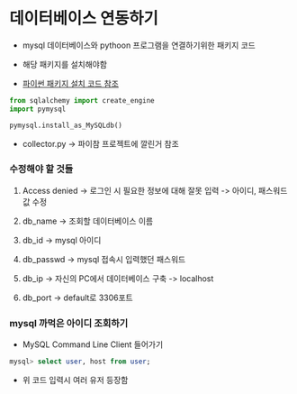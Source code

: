 # 데이터베이스 연동하기

-   mysql 데이터베이스와 pythoon 프로그램을 연결하기위한 패키지 코드

-   해당 패키지를 설치해야함

-   [파이썬 패키지 설치 코드 참조](https://github.com/Parkjju/TIL/blob/master/Python/newbie/modules.md)

```python
from sqlalchemy import create_engine
import pymysql

pymysql.install_as_MySQLdb()
```

-   collector.py -> 파이참 프로젝트에 깔린거 참조

### 수정해야 할 것들

1. Access denied -> 로그인 시 필요한 정보에 대해 잘못 입력 -> 아이디, 패스워드 값 수정

2. db_name -> 조회할 데이터베이스 이름

3. db_id -> mysql 아이디

4. db_passwd -> mysql 접속시 입력했던 패스워드

5. db_ip -> 자신의 PC에서 데이터베이스 구축 -> localhost

6. db_port -> default로 3306포트

### mysql 까먹은 아이디 조회하기

-   MySQL Command Line Client 들어가기

```sql
mysql> select user, host from user;
```

-   위 코드 입력시 여러 유저 등장함
